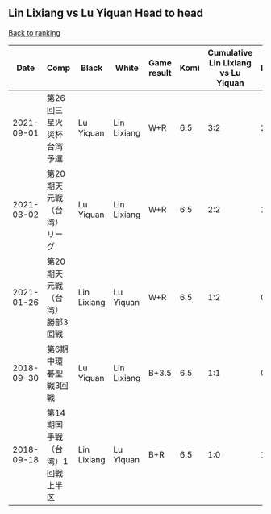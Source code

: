 ## Lin Lixiang vs Lu Yiquan Head to head

[Back to ranking](../../index.md)




| **Date** | **Comp** | **Black** | **White** | **Game result** | **Komi** | **Cumulative Lin Lixiang vs Lu Yiquan** | **Lin Lixiang streak** | **Lu Yiquan streak** | 
| --- | --- | --- | --- | --- | --- | --- | --- | --- |
| 2021-09-01 | 第26回三星火災杯台湾予選 | Lu Yiquan | Lin Lixiang | W+R | 6.5 | 3:2 | 2 | 0 | 
| 2021-03-02 | 第20期天元戦（台湾）リーグ | Lu Yiquan | Lin Lixiang | W+R | 6.5 | 2:2 | 1 | 0 | 
| 2021-01-26 | 第20期天元戦（台湾）勝部3回戦 | Lin Lixiang | Lu Yiquan | W+R | 6.5 | 1:2 | 0 | 2 | 
| 2018-09-30 | 第6期中環碁聖戦3回戦 | Lu Yiquan | Lin Lixiang | B+3.5 | 6.5 | 1:1 | 0 | 1 | 
| 2018-09-18 | 第14期国手戦（台湾）1回戦上半区 | Lin Lixiang | Lu Yiquan | B+R | 6.5 | 1:0 | 1 | 0 |




